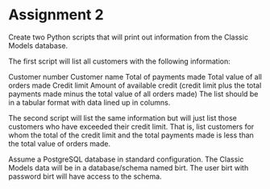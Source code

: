 Assignment 2
============

Create two Python scripts that will print out information from the Classic Models database.

The first script will list all customers with the following information:

Customer number
Customer name
Total of payments made
Total value of all orders made
Credit limit
Amount of available credit (credit limit plus the total payments made minus the total value of all orders made)
The list should be in a tabular format with data lined up in columns.

The second script will list the same information but will just list those customers who have exceeded their credit 
limit. That is, list customers for whom the total of the credit limit and the total payments made is less than the total
value of orders made.

Assume a PostgreSQL database in standard configuration. The Classic Models data will be in a database/schema named birt.
The user birt with password birt will have access to the schema.